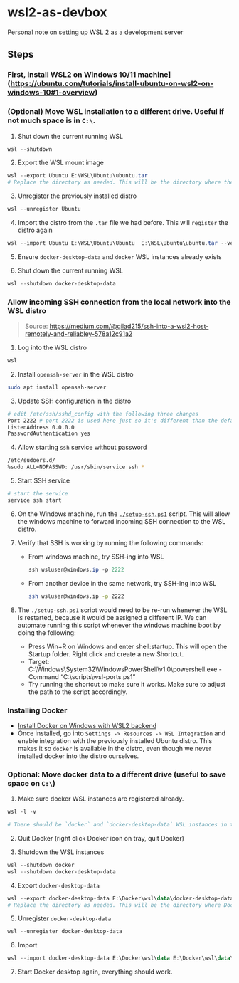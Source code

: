 # wsl2-as-devbox
Personal note on setting up WSL 2 as a development server

## Steps

### First, install WSL2 on Windows 10/11 machine](https://ubuntu.com/tutorials/install-ubuntu-on-wsl2-on-windows-10#1-overview)

### (Optional) Move WSL installation to a different drive. Useful if not much space is in `C:\`.
1. Shut down the current running WSL
```powershell
wsl --shutdown
```

2. Export the WSL mount image
```powershell
wsl --export Ubuntu E:\WSL\Ubuntu\ubuntu.tar 
# Replace the directory as needed. This will be the directory where the WSL distro disk will be mounted
```

3. Unregister the previously installed distro
```powershell
wsl --unregister Ubuntu
```

4. Import the distro from the `.tar` file we had before. This will `register` the distro again
```powershell
wsl --import Ubuntu E:\WSL\Ubuntu\Ubuntu  E:\WSL\Ubuntu\ubuntu.tar --version 2
```

5. Ensure `docker-desktop-data` and `docker` WSL instances already exists

6. Shut down the current running WSL
```powershell
wsl --shutdown docker-desktop-data
```

### Allow incoming SSH connection from the local network into the WSL distro
> Source: https://medium.com/@gilad215/ssh-into-a-wsl2-host-remotely-and-reliabley-578a12c91a2

1. Log into the WSL distro
```powershell
wsl
```

2. Install `openssh-server` in the WSL distro
```sh
sudo apt install openssh-server
```

3. Update SSH configuration in the distro
```sh
# edit /etc/ssh/sshd_config with the following three changes
Port 2222 # port 2222 is used here just so it's different than the default port 22, but still easy to remember
ListenAddress 0.0.0.0
PasswordAuthentication yes
```

4. Allow starting `ssh` service without password
```sh
/etc/sudoers.d/
%sudo ALL=NOPASSWD: /usr/sbin/service ssh *
```

5. Start SSH service
```sh
# start the service
service ssh start
```

6. On the Windows machine, run the [`./setup-ssh.ps1`](./setup-ssh.ps1) script. This will allow the windows machine to forward incoming SSH connection to the WSL distro.

7. Verify that SSH is working by running the following commands:
   - From windows machine, try SSH-ing into WSL
     ```powershell
     ssh wsluser@windows.ip -p 2222
     ```
   - From another device in the same network, try SSH-ing into WSL
     ```sh
     ssh wsluser@windows.ip -p 2222
     ```

8. The `./setup-ssh.ps1` script would need to be re-run whenever the WSL is restarted, because it would be assigned a different IP. We can automate running this script whenever the windows machine boot by doing the following:
    - Press Win+R on Windows and enter shell:startup. This will open the Startup folder. Right click and create a new Shortcut.
    - Target: C:\Windows\System32\WindowsPowerShell\v1.0\powershell.exe -Command “C:\scripts\wsl-ports.ps1”
    - Try running the shortcut to make sure it works. Make sure to adjust the path to the script accordingly.

### Installing Docker
- [Install Docker on Windows with WSL2 backend](https://docs.docker.com/desktop/install/windows-install/)
- Once installed, go into `Settings -> Resources -> WSL Integration` and enable integration with the previously installed Ubuntu distro. This makes it so `docker` is available in the distro, even though we never installed docker into the distro ourselves.

### Optional: Move docker data to a different drive (useful to save space on `C:\`)
1. Make sure docker WSL instances are registered already.
```powershell
wsl -l -v

# There should be `docker` and `docker-desktop-data` WSL instances in the output
```

2. Quit Docker (right click Docker icon on tray, quit Docker)

3. Shutdown the WSL instances
```powershell
wsl --shutdown docker
wsl --shutdown docker-desktop-data
```

4. Export `docker-desktop-data`
```powershell
wsl --export docker-desktop-data E:\Docker\wsl\data\docker-desktop-data.tar 
# Replace the directory as needed. This will be the directory where Docker's images and data are stored
```

5. Unregister `docker-desktop-data`
```powershell
wsl --unregister docker-desktop-data
```

6. Import
```powershell
wsl --import docker-desktop-data E:\Docker\wsl\data E:\Docker\wsl\data\docker-desktop-data.tar  --version 2
```

7. Start Docker desktop again, everything should work.
